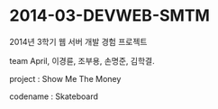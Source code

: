 2014-03-DEVWEB-SMTM
===================

2014년 3학기 웹 서버 개발 경험 프로젝트

team April,
이경륜, 조부용, 손명준, 김학결.

project : Show Me The Money

codename : Skateboard
